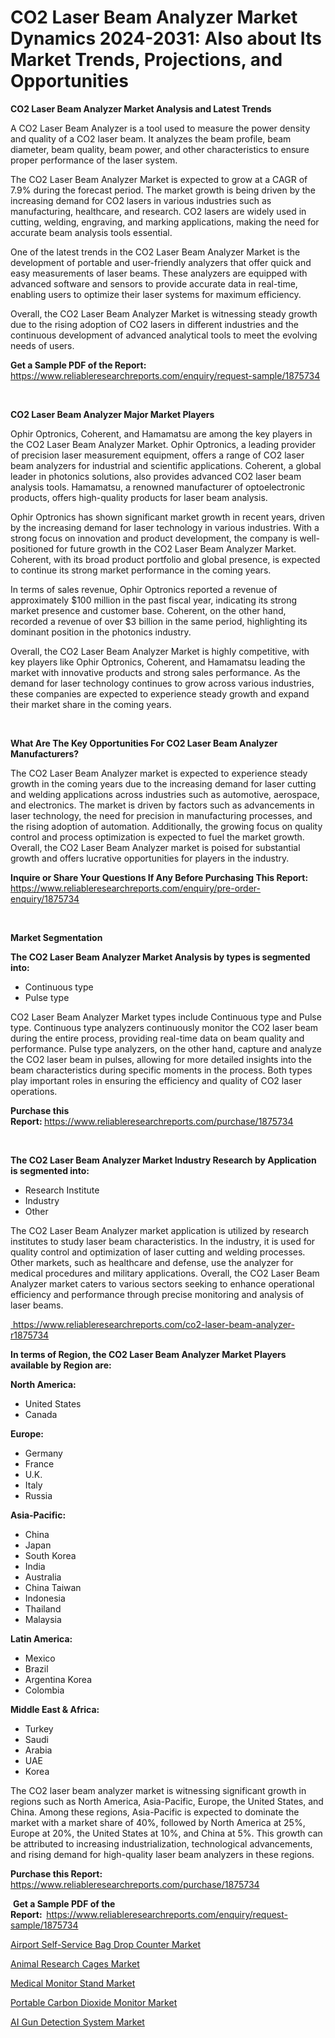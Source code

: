 <p><h1>CO2 Laser Beam Analyzer Market Dynamics 2024-2031: Also about Its Market Trends, Projections, and Opportunities</h1></p><p><strong>CO2 Laser Beam Analyzer Market Analysis and Latest Trends</strong></p>
<p><p>A CO2 Laser Beam Analyzer is a tool used to measure the power density and quality of a CO2 laser beam. It analyzes the beam profile, beam diameter, beam quality, beam power, and other characteristics to ensure proper performance of the laser system.</p><p>The CO2 Laser Beam Analyzer Market is expected to grow at a CAGR of 7.9% during the forecast period. The market growth is being driven by the increasing demand for CO2 lasers in various industries such as manufacturing, healthcare, and research. CO2 lasers are widely used in cutting, welding, engraving, and marking applications, making the need for accurate beam analysis tools essential.</p><p>One of the latest trends in the CO2 Laser Beam Analyzer Market is the development of portable and user-friendly analyzers that offer quick and easy measurements of laser beams. These analyzers are equipped with advanced software and sensors to provide accurate data in real-time, enabling users to optimize their laser systems for maximum efficiency.</p><p>Overall, the CO2 Laser Beam Analyzer Market is witnessing steady growth due to the rising adoption of CO2 lasers in different industries and the continuous development of advanced analytical tools to meet the evolving needs of users.</p></p>
<p><strong>Get a Sample PDF of the Report:&nbsp;</strong> <a href="https://www.reliableresearchreports.com/enquiry/request-sample/1875734">https://www.reliableresearchreports.com/enquiry/request-sample/1875734</a></p>
<p>&nbsp;</p>
<p><strong>CO2 Laser Beam Analyzer Major Market Players</strong></p>
<p><p>Ophir Optronics, Coherent, and Hamamatsu are among the key players in the CO2 Laser Beam Analyzer Market. Ophir Optronics, a leading provider of precision laser measurement equipment, offers a range of CO2 laser beam analyzers for industrial and scientific applications. Coherent, a global leader in photonics solutions, also provides advanced CO2 laser beam analysis tools. Hamamatsu, a renowned manufacturer of optoelectronic products, offers high-quality products for laser beam analysis.</p><p>Ophir Optronics has shown significant market growth in recent years, driven by the increasing demand for laser technology in various industries. With a strong focus on innovation and product development, the company is well-positioned for future growth in the CO2 Laser Beam Analyzer Market. Coherent, with its broad product portfolio and global presence, is expected to continue its strong market performance in the coming years.</p><p>In terms of sales revenue, Ophir Optronics reported a revenue of approximately $100 million in the past fiscal year, indicating its strong market presence and customer base. Coherent, on the other hand, recorded a revenue of over $3 billion in the same period, highlighting its dominant position in the photonics industry.</p><p>Overall, the CO2 Laser Beam Analyzer Market is highly competitive, with key players like Ophir Optronics, Coherent, and Hamamatsu leading the market with innovative products and strong sales performance. As the demand for laser technology continues to grow across various industries, these companies are expected to experience steady growth and expand their market share in the coming years.</p></p>
<p>&nbsp;</p>
<p><strong>What Are The Key Opportunities For CO2 Laser Beam Analyzer Manufacturers?</strong></p>
<p><p>The CO2 Laser Beam Analyzer market is expected to experience steady growth in the coming years due to the increasing demand for laser cutting and welding applications across industries such as automotive, aerospace, and electronics. The market is driven by factors such as advancements in laser technology, the need for precision in manufacturing processes, and the rising adoption of automation. Additionally, the growing focus on quality control and process optimization is expected to fuel the market growth. Overall, the CO2 Laser Beam Analyzer market is poised for substantial growth and offers lucrative opportunities for players in the industry.</p></p>
<p><strong>Inquire or Share Your Questions If Any Before Purchasing This Report:</strong> <a href="https://www.reliableresearchreports.com/enquiry/pre-order-enquiry/1875734">https://www.reliableresearchreports.com/enquiry/pre-order-enquiry/1875734</a></p>
<p>&nbsp;</p>
<p><strong>Market Segmentation</strong></p>
<p><strong>The CO2 Laser Beam Analyzer Market Analysis by types is segmented into:</strong></p>
<p><ul><li>Continuous type</li><li>Pulse type</li></ul></p>
<p><p>CO2 Laser Beam Analyzer Market types include Continuous type and Pulse type. Continuous type analyzers continuously monitor the CO2 laser beam during the entire process, providing real-time data on beam quality and performance. Pulse type analyzers, on the other hand, capture and analyze the CO2 laser beam in pulses, allowing for more detailed insights into the beam characteristics during specific moments in the process. Both types play important roles in ensuring the efficiency and quality of CO2 laser operations.</p></p>
<p><strong>Purchase this Report:&nbsp;</strong><a href="https://www.reliableresearchreports.com/purchase/1875734">https://www.reliableresearchreports.com/purchase/1875734</a></p>
<p>&nbsp;</p>
<p><strong>The CO2 Laser Beam Analyzer Market Industry Research by Application is segmented into:</strong></p>
<p><ul><li>Research Institute</li><li>Industry</li><li>Other</li></ul></p>
<p><p>The CO2 Laser Beam Analyzer market application is utilized by research institutes to study laser beam characteristics. In the industry, it is used for quality control and optimization of laser cutting and welding processes. Other markets, such as healthcare and defense, use the analyzer for medical procedures and military applications. Overall, the CO2 Laser Beam Analyzer market caters to various sectors seeking to enhance operational efficiency and performance through precise monitoring and analysis of laser beams.</p></p>
<p><a href="https://www.reliableresearchreports.com/co2-laser-beam-analyzer-r1875734">&nbsp;https://www.reliableresearchreports.com/co2-laser-beam-analyzer-r1875734</a></p>
<p><strong>In terms of Region, the CO2 Laser Beam Analyzer Market Players available by Region are:</strong></p>
<p>
    <p> <strong> North America: </strong>
        <ul>
            <li>United States</li>
            <li>Canada</li>
        </ul>
        </p> 
    <p> <strong> Europe: </strong>
        <ul>
            <li>Germany</li>
            <li>France</li>
            <li>U.K.</li>
            <li>Italy</li>
            <li>Russia</li>
        </ul>
        </p> 
    <p> <strong> Asia-Pacific: </strong>
        <ul>
            <li>China</li>
            <li>Japan</li>
            <li>South Korea</li>
            <li>India</li>
            <li>Australia</li>
            <li>China Taiwan</li>
            <li>Indonesia</li>
            <li>Thailand</li>
            <li>Malaysia</li>
        </ul>
        </p> 
    <p> <strong> Latin America: </strong>
        <ul>
            <li>Mexico</li>
            <li>Brazil</li>
            <li>Argentina Korea</li>
            <li>Colombia</li>
        </ul>
        </p> 
    <p> <strong> Middle East & Africa: </strong>
        <ul>
            <li>Turkey</li>
            <li>Saudi</li>
            <li>Arabia</li>
            <li>UAE</li>
            <li>Korea</li>
        </ul>
    </p>
    </p>
<p><p>The CO2 laser beam analyzer market is witnessing significant growth in regions such as North America, Asia-Pacific, Europe, the United States, and China. Among these regions, Asia-Pacific is expected to dominate the market with a market share of 40%, followed by North America at 25%, Europe at 20%, the United States at 10%, and China at 5%. This growth can be attributed to increasing industrialization, technological advancements, and rising demand for high-quality laser beam analyzers in these regions.</p></p>
<p><strong>Purchase this Report: </strong><a href="https://www.reliableresearchreports.com/purchase/1875734">https://www.reliableresearchreports.com/purchase/1875734</a></p>
<p>&nbsp;<strong>Get a Sample PDF of the Report:&nbsp;&nbsp;</strong><a href="https://www.reliableresearchreports.com/enquiry/request-sample/1875734">https://www.reliableresearchreports.com/enquiry/request-sample/1875734</a></p>
<p><strong></strong></p>
<p><p><a href="https://github.com/RoccoManning/Market-Research-Report-List-6/blob/main/airport-self-service-bag-drop-counter-market.md">Airport Self-Service Bag Drop Counter Market</a></p><p><a href="https://issuu.com/reportprime-2/docs/animal-research-cages-market-size-2030.pptx">Animal Research Cages Market</a></p><p><a href="https://issuu.com/reportprime-2/docs/medical-monitor-stand-market-size-2030.pptx">Medical Monitor Stand Market</a></p><p><a href="https://issuu.com/reportprime-2/docs/portable-carbon-dioxide-monitor-market-size-2030.p">Portable Carbon Dioxide Monitor Market</a></p><p><a href="https://github.com/gulaimolin/Market-Research-Report-List-5/blob/main/ai-gun-detection-system-market.md">AI Gun Detection System Market</a></p></p>
